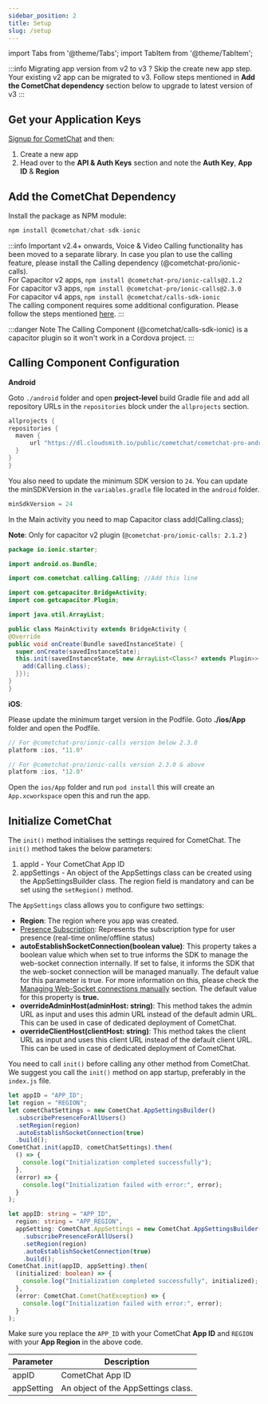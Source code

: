 ```yaml
---
sidebar_position: 2
title: Setup
slug: /setup
---
```


import Tabs from '@theme/Tabs';
import TabItem from '@theme/TabItem';

:::info Migrating app version from v2 to v3 ?
Skip the create new app step. Your existing v2 app can be migrated to v3. Follow steps mentioned in **Add the CometChat dependency** section below to upgrade to latest version of v3
:::

## Get your Application Keys

[Signup for CometChat](https://app.cometchat.com) and then:

1. Create a new app
2. Head over to the **API & Auth Keys** section and note the **Auth Key**, **App ID** & **Region**

## Add the CometChat Dependency

Install the package as NPM module:

<Tabs>
<TabItem value="Javascript" label="Javascript">

```javascript
npm install @cometchat/chat-sdk-ionic
```

</TabItem>
</Tabs>

:::info Important
v2.4+ onwards, Voice & Video Calling functionality has been moved to a separate library. In case you plan to use the calling feature, please install the Calling dependency (@cometchat-pro/ionic-calls). <br/>
For Capacitor v2 apps, `npm install @cometchat-pro/ionic-calls@2.1.2` <br/>
For capacitor v3 apps, `npm install @cometchat-pro/ionic-calls@2.3.0` <br/>
For capacitor v4 apps, `npm install @cometchat/calls-sdk-ionic` <br/>
The calling component requires some additional configuration. Please follow the steps mentioned [here](setup#calling-component-configuration).
:::

:::danger Note
The Calling Component (@cometchat/calls-sdk-ionic) is a capacitor plugin so it won't work in a Cordova project.
:::

## Calling Component Configuration

**Android**

Goto `./android` folder and open **project-level** build Gradle file and add all repository URLs in the `repositories` block under the `allprojects` section.

<Tabs>
<TabItem value="build.gradle" label="build.gradle">

```java
allprojects {
repositories {
  maven {
      url "https://dl.cloudsmith.io/public/cometchat/cometchat-pro-android/maven/"
  }
}
}
```

</TabItem>
</Tabs>

You also need to update the minimum SDK version to `24`. You can update the minSDKVersion in the `variables.gradle` file located in the `android` folder.

<Tabs>
<TabItem value="variables.gradle" label="variables.gradle">

```java
minSdkVersion = 24
```

</TabItem>
</Tabs>

In the Main activity you need to map Capacitor class add(Calling.class);

**Note**: Only for capacitor v2 plugin (`@cometchat-pro/ionic-calls: 2.1.2` )

<Tabs>
<TabItem value="Java" label="Java">

```java
package io.ionic.starter;

import android.os.Bundle;

import com.cometchat.calling.Calling; //Add this line

import com.getcapacitor.BridgeActivity;
import com.getcapacitor.Plugin;

import java.util.ArrayList;

public class MainActivity extends BridgeActivity {
@Override
public void onCreate(Bundle savedInstanceState) {
  super.onCreate(savedInstanceState);
  this.init(savedInstanceState, new ArrayList<Class<? extends Plugin>>() {{
    add(Calling.class);
  }});
}
}
```

</TabItem>
</Tabs>

**iOS**:

Please update the minimum target version in the Podfile. Goto **./ios/App** folder and open the Podfile.

<Tabs>
<TabItem value="Podfile" label="Podfile">

```swift
// For @cometchat-pro/ionic-calls version below 2.3.0
platform :ios, '11.0'

// For @cometchat-pro/ionic-calls version 2.3.0 & above
platform :ios, '12.0'
```

</TabItem>
</Tabs>

Open the `ios/App` folder and run `pod install` this will create an `App.xcworkspace` open this and run the app.

## Initialize CometChat

The `init()` method initialises the settings required for CometChat. The `init()` method takes the below parameters:

1. appId - Your CometChat App ID
2. appSettings - An object of the AppSettings class can be created using the AppSettingsBuilder class. The region field is mandatory and can be set using the `setRegion()` method.

The `AppSettings` class allows you to configure two settings:

- **Region**: The region where you app was created.
- [Presence Subscription](user-presence): Represents the subscription type for user presence (real-time online/offline status)
- **autoEstablishSocketConnection(boolean value)**: This property takes a boolean value which when set to true informs the SDK to manage the web-socket connection internally. If set to false, it informs the SDK that the web-socket connection will be managed manually. The default value for this parameter is true. For more information on this, please check the [Managing Web-Socket connections manually](/sdk/ionic/managing-connections-manually) section. The default value for this property is **true.**
- **overrideAdminHost(adminHost: string)**: This method takes the admin URL as input and uses this admin URL instead of the default admin URL. This can be used in case of dedicated deployment of CometChat.
- **overrideClientHost(clientHost: string)**: This method takes the client URL as input and uses this client URL instead of the default client URL. This can be used in case of dedicated deployment of CometChat.

You need to call `init()` before calling any other method from CometChat. We suggest you call the `init()` method on app startup, preferably in the `index.js` file.

<Tabs>
<TabItem value="Javascript" label="Javascript">

```javascript
let appID = "APP_ID";
let region = "REGION";
let cometChatSettings = new CometChat.AppSettingsBuilder()
  .subscribePresenceForAllUsers()
  .setRegion(region)
  .autoEstablishSocketConnection(true)
  .build();
CometChat.init(appID, cometChatSettings).then(
  () => {
    console.log("Initialization completed successfully");
  },
  (error) => {
    console.log("Initialization failed with error:", error);
  }
);
```

</TabItem>
<TabItem value="Typescript" label="Typescript">

```typescript
let appID: string = "APP_ID",
  region: string = "APP_REGION",
  appSetting: CometChat.AppSettings = new CometChat.AppSettingsBuilder()
    .subscribePresenceForAllUsers()
    .setRegion(region)
    .autoEstablishSocketConnection(true)
    .build();
CometChat.init(appID, appSetting).then(
  (initialized: boolean) => {
    console.log("Initialization completed successfully", initialized);
  },
  (error: CometChat.CometChatException) => {
    console.log("Initialization failed with error:", error);
  }
);
```

</TabItem>
</Tabs>

Make sure you replace the `APP_ID` with your CometChat **App ID** and `REGION` with your **App Region** in the above code.

| Parameter  | Description                         |
| ---------- | ----------------------------------- |
| appID      | CometChat App ID                    |
| appSetting | An object of the AppSettings class. |
